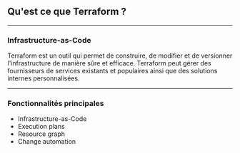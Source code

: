 ## Qu'est ce que Terraform ?

----

### Infrastructure-as-Code

Terraform est un outil qui permet de construire, de modifier et de versionner l'infrastructure de manière sûre et efficace. Terraform peut gérer des fournisseurs de services existants et populaires ainsi que des solutions internes personnalisées.

----

### Fonctionnalités principales

* Infrastructure-as-Code
* Execution plans
* Resource graph
* Change automation